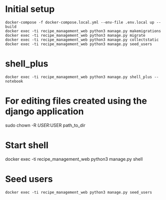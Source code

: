 # Initial setup
    docker-compose -f docker-compose.local.yml --env-file .env.local up --build
    docker exec -ti recipe_management_web python3 manage.py makemigrations
    docker exec -ti recipe_management_web python3 manage.py migrate
    docker exec -ti recipe_management_web python3 manage.py collectstatic
    docker exec -ti recipe_management_web python3 manage.py seed_users

# shell_plus
    docker exec -ti recipe_management_web python3 manage.py shell_plus --notebook

# For editing files created using the django application
sudo chown -R  $USER:$USER path_to_dir

# Start shell
docker exec -ti recipe_management_web python3 manage.py shell

# Seed users
    docker exec -ti recipe_management_web python3 manage.py seed_users
